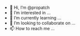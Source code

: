 - 👋 Hi, I’m @propatch
- 👀 I’m interested in ...
- 🌱 I’m currently learning ...
- 💞️ I’m looking to collaborate on ...
- 📫 How to reach me ...

<!---
propatch/propatch is a ✨ special ✨ repository because its `README.md` (this file) appears on your GitHub profile.
You can click the Preview link to take a look at your changes.
--->

